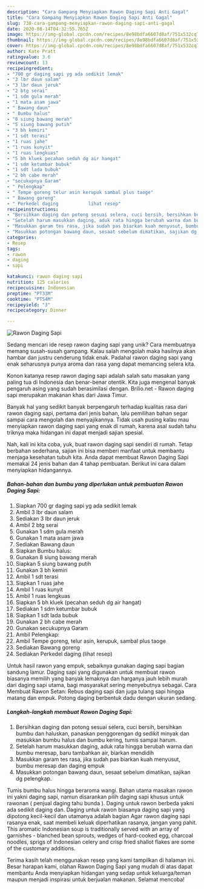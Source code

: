 ```yaml
---
description: "Cara Gampang Menyiapkan Rawon Daging Sapi Anti Gagal"
title: "Cara Gampang Menyiapkan Rawon Daging Sapi Anti Gagal"
slug: 738-cara-gampang-menyiapkan-rawon-daging-sapi-anti-gagal
date: 2020-08-14T04:32:55.765Z
image: https://img-global.cpcdn.com/recipes/8e98bdfa6607d8af/751x532cq70/rawon-daging-sapi-foto-resep-utama.jpg
thumbnail: https://img-global.cpcdn.com/recipes/8e98bdfa6607d8af/751x532cq70/rawon-daging-sapi-foto-resep-utama.jpg
cover: https://img-global.cpcdn.com/recipes/8e98bdfa6607d8af/751x532cq70/rawon-daging-sapi-foto-resep-utama.jpg
author: Kate Pratt
ratingvalue: 3.6
reviewcount: 13
recipeingredient:
- "700 gr daging sapi yg ada sedikit lemak"
- "3 lbr daun salam"
- "3 lbr daun jeruk"
- "2 btg serai"
- "1 sdm gula merah"
- "1 mata asam jawa"
- " Bawang daun"
- " Bumbu halus"
- "8 siung bawang merah"
- "5 siung bawang putih"
- "3 bh kemiri"
- "1 sdt terasi"
- "1 ruas jahe"
- "1 ruas kunyit"
- "1 ruas lengkuas"
- "5 bh kluek pecahan seduh dg air hangat"
- "1 sdm ketumbar bubuk"
- "1 sdt lada bubuk"
- "2 bh cabe merah"
- "secukupnya Garam"
- " Pelengkap"
- " Tempe goreng telur asin kerupuk sambal plus taoge"
- " Bawang goreng"
- " Perkedel daging           lihat resep"
recipeinstructions:
- "Bersihkan daging dan potong sesuai selera, cuci bersih, bersihkan bumbu dan haluskan, panaskan penggorengan dg sedikit minyak dan masukkan bumbu halus dan bumbu kering, tumis sampai harum."
- "Setelah harum masukkan daging, aduk rata hingga berubah warna dan bumbu meresap, baru tambahkan air, biarkan mendidih"
- "Masukkan garam tes rasa, jika sudah pas biarkan kuah menyusut, bumbu meresap dan daging empuk"
- "Masukkan potongan bawang daun, sesaat sebelum dimatikan, sajikan dg pelengkap."
categories:
- Resep
tags:
- rawon
- daging
- sapi

katakunci: rawon daging sapi 
nutrition: 125 calories
recipecuisine: Indonesian
preptime: "PT33M"
cooktime: "PT54M"
recipeyield: "3"
recipecategory: Dinner

---
```



![Rawon Daging Sapi](https://img-global.cpcdn.com/recipes/8e98bdfa6607d8af/751x532cq70/rawon-daging-sapi-foto-resep-utama.jpg)

Sedang mencari ide resep rawon daging sapi yang unik? Cara membuatnya memang susah-susah gampang. Kalau salah mengolah maka hasilnya akan hambar dan justru cenderung tidak enak. Padahal rawon daging sapi yang enak seharusnya punya aroma dan rasa yang dapat memancing selera kita.

Konon katanya resep rawon daging sapi adalah salah satu masakan yang paling tua di Indonesia dan benar-benar otentik. Kita juga mengenal banyak pengaruh asing yang sudah berasimilasi dengan. Brilio.net - Rawon daging sapi merupakan makanan khas dari Jawa Timur.

Banyak hal yang sedikit banyak berpengaruh terhadap kualitas rasa dari rawon daging sapi, pertama dari jenis bahan, lalu pemilihan bahan segar sampai cara mengolah dan menyajikannya. Tidak usah pusing kalau mau menyiapkan rawon daging sapi yang enak di rumah, karena asal sudah tahu triknya maka hidangan ini dapat menjadi sajian spesial.


Nah, kali ini kita coba, yuk, buat rawon daging sapi sendiri di rumah. Tetap berbahan sederhana, sajian ini bisa memberi manfaat untuk membantu menjaga kesehatan tubuh kita. Anda dapat membuat Rawon Daging Sapi memakai 24 jenis bahan dan 4 tahap pembuatan. Berikut ini cara dalam menyiapkan hidangannya.

<!--inarticleads1-->

##### Bahan-bahan dan bumbu yang diperlukan untuk pembuatan Rawon Daging Sapi:

1. Siapkan 700 gr daging sapi yg ada sedikit lemak
1. Ambil 3 lbr daun salam
1. Sediakan 3 lbr daun jeruk
1. Ambil 2 btg serai
1. Gunakan 1 sdm gula merah
1. Gunakan 1 mata asam jawa
1. Sediakan  Bawang daun
1. Siapkan  Bumbu halus:
1. Gunakan 8 siung bawang merah
1. Siapkan 5 siung bawang putih
1. Gunakan 3 bh kemiri
1. Ambil 1 sdt terasi
1. Siapkan 1 ruas jahe
1. Ambil 1 ruas kunyit
1. Ambil 1 ruas lengkuas
1. Siapkan 5 bh kluek (pecahan seduh dg air hangat)
1. Sediakan 1 sdm ketumbar bubuk
1. Siapkan 1 sdt lada bubuk
1. Gunakan 2 bh cabe merah
1. Gunakan secukupnya Garam
1. Ambil  Pelengkap:
1. Ambil  Tempe goreng, telur asin, kerupuk, sambal plus taoge
1. Sediakan  Bawang goreng
1. Sediakan  Perkedel daging           (lihat resep)


Untuk hasil rawon yang empuk, sebaiknya gunakan daging sapi bagian sandung lamur. Daging sapi yang digunakan untuk membuat rawon biasanya memilih yang banyak lemaknya dan harganya jauh lebih murah dari daging sapi utama, bagi masyarakat sering menyebutnya sebagai. Cara Membuat Rawon Setan: Rebus daging sapi dan juga tulang sapi hingga matang dan empuk. Potong daging berbentuk dadu dengan ukuran sedang. 

<!--inarticleads2-->

##### Langkah-langkah membuat Rawon Daging Sapi:

1. Bersihkan daging dan potong sesuai selera, cuci bersih, bersihkan bumbu dan haluskan, panaskan penggorengan dg sedikit minyak dan masukkan bumbu halus dan bumbu kering, tumis sampai harum.
1. Setelah harum masukkan daging, aduk rata hingga berubah warna dan bumbu meresap, baru tambahkan air, biarkan mendidih
1. Masukkan garam tes rasa, jika sudah pas biarkan kuah menyusut, bumbu meresap dan daging empuk
1. Masukkan potongan bawang daun, sesaat sebelum dimatikan, sajikan dg pelengkap.


Tumis bumbu halus hingga beraroma wangi. Bahan utama masakan rawon ini yakni daging sapi, namun disarankan pilih daging sapi khusus untuk rawonan ( penjual daging tahu bunda ). Daging untuk rawon berbeda yakni ada sedikit daging dan. Daging untuk rawon biasanya daging sapi yang dipotong kecil-kecil dan utamanya adalah bagian Agar rawon daging sapi rasanya enak, saat membeli keluak diperhatikan rasanya, jangan yang pahit. This aromatic Indonesian soup is traditionally served with an array of garnishes - blanched bean sprouts, wedges of hard-cooked egg, charcoal noodles, sprigs of Indonesian celery and crisp fried shallot flakes are some of the customary additions. 

Terima kasih telah menggunakan resep yang kami tampilkan di halaman ini. Besar harapan kami, olahan Rawon Daging Sapi yang mudah di atas dapat membantu Anda menyiapkan hidangan yang sedap untuk keluarga/teman maupun menjadi inspirasi untuk berjualan makanan. Selamat mencoba!
